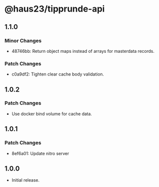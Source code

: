 # @haus23/tipprunde-api

## 1.1.0

### Minor Changes

- 48746bb: Return object maps instead of arrays for masterdata records.

### Patch Changes

- c0a9df2: Tighten clear cache body validation.

## 1.0.2

### Patch Changes

- Use docker bind volume for cache data.

## 1.0.1

### Patch Changes

- 8ef6a01: Update nitro server

## 1.0.0

- Initial release.
